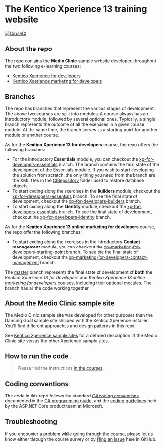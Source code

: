 # The Kentico Xperience 13 training website

[![CircleCI](https://circleci.com/gh/Kentico/xperience-training-13.svg?style=svg&circle-token=c6fc8e5fb427fcfb6aab9eac3c65f789c7d2c660)](https://circleci.com/gh/Kentico/xperience-training-13)

## About the repo

The repo contains the **Medio Clinic** sample website developed throughout the two following e-learning courses:
* [Kentico Xperience for developers](https://xperience.io/services/training/xperience-for-developers)
* [Kentico Xperience marketing for developers](https://xperience.io/services/training/xperience-marketing-for-developers)

## Branches

The repo has branches that represent the various stages of development. The above two courses are split into modules. A course always has an introductory module, followed by several optional ones. Typically, a single branch represents the outcome of all the exercises in a given course module. At the same time, the branch serves as a starting point for another module or another course.

As for the **Kentico Xperience 13 for developers** course, the repo offers the following branches:  

* For the introductory **Essentials** module, you can checkout the [xp-for-developers-essentials](https://github.com/Kentico/xperience-training-13/tree/xp-for-developers-essentials) branch. The branch contains the final state of the development of the Essentials module. If you wish to start developing the solution from scratch, the only thing you need from the branch are the XML files in the [CIRepository](https://github.com/Kentico/xperience-training-13/tree/xp-for-developers-essentials/CMS/App_Data/CIRepository) folder used to restore database objects.
* To start coding along the exercises in the **Builders** module, checkout the [xp-for-developers-essentials](https://github.com/Kentico/xperience-training-13/tree/xp-for-developers-essentials) branch. To see the final state of development, checkout the [xp-for-developers-builders](https://github.com/Kentico/xperience-training-13/tree/xp-for-developers-builders) branch.
* To start coding along the **Identity** module, checkout the [xp-for-developers-essentials](https://github.com/Kentico/xperience-training-13/tree/xp-for-developers-essentials) branch. To see the final state of development, checkout the [xp-for-developers-identity](https://github.com/Kentico/xperience-training-13/tree/xp-for-developers-identity) branch.

As for the **Kentico Xperience 13 online marketing for developers** course, the repo offer the following branches:

* To start coding along the exercises in the introductory **Contact management** module, you can checkout the [xp-marketing-for-developers-starting-point](https://github.com/Kentico/xperience-training-13/tree/xp-marketing-for-developers-starting-point) branch. To see the the final state of development, checkout the [xp-marketing-for-developers-contact-management](https://github.com/Kentico/xperience-training-13/tree/xp-marketing-for-developers-contact-management) branch.

The [master](https://github.com/Kentico/xperience-training-13) branch represents the final state of development of **both** the _Kentico Xperience 13 for developers_ and _Kentico Xperience 13 online marketing for developers_ courses, including their optional modules. The branch has all the code working together.

## About the Medio Clinic sample site

The Medio Clinic sample site was developed for other purposes than the Dancing Goat sample site shipped with the Kentico Xperience installer. You'll find different approaches and design patterns in this repo.

See [Kentico Xperience sample sites](https://devnet.kentico.com/articles/kentico-xperience-sample-sites-and-their-differences) for a detailed description of the Medio Clinic site versus the other Xperience sample sites.

## How to run the code

> Please find the instructions [in the courses](https://xperience.training.kentico.com/).

## Coding conventions

The code in this repo follows the standard [C# coding conventions](https://docs.microsoft.com/en-us/dotnet/csharp/programming-guide/inside-a-program/coding-conventions) documented in the [C# programming guide](https://docs.microsoft.com/en-us/dotnet/csharp/programming-guide/), and the [coding guidelines](https://github.com/dotnet/aspnetcore/wiki/Engineering-guidelines#coding-guidelines) held by the ASP.NET Core product team at Microsoft.

## Troubleshooting

If you encounter a problem while going through the course, please let us know either through the course survey or by [filing an issue](https://github.com/Kentico/training-xperience-13/issues/new) here in GitHub.
